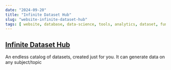 ```yaml
---
date: "2024-09-20"
title: "Infinite Dataset Hub"
slug: "website-infinite-dataset-hub"
tags: [ website, database, data-science, tools, analytics, dataset, fun ]
---
```




## [Infinite Dataset Hub][1]

An endless catalog of datasets, created just for you. It can generate data on any subject/topic



   [1]: https://huggingface.co/spaces/infinite-dataset-hub/infinite-dataset-hub
